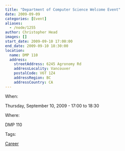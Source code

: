 ```yaml
---
title: "Department of Computer Science Welcome Event"
date: 2009-09-09
categories: [Event]
aliases:
  - /node/1255
author: Christopher Head
images: []
start_date: 2009-09-10 17:00:00
end_date: 2009-09-10 18:30:00
location:
  name: DMP 110
  address:
    streetAddress: 6245 Agronomy Rd
    addressLocality: Vancouver
    postalCode: V6T 1Z4
    addressRegion: BC
    addressCountry: CA
---
```


When:

Thursday, September 10, 2009 - 17:00 to 18:30

Where:

DMP 110

Tags:

[Career](/career)
